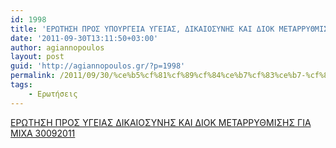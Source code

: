 ```yaml
---
id: 1998
title: 'ΕΡΩΤΗΣΗ ΠΡΟΣ ΥΠΟΥΡΓΕΙΑ ΥΓΕΙΑΣ, ΔΙΚΑΙΟΣΥΝΗΣ ΚΑΙ ΔΙΟΚ ΜΕΤΑΡΡΥΘΜΙΣΗΣ ΓΙΑ ΜΙΧΑ 30-9-2011'
date: '2011-09-30T13:11:50+03:00'
author: agiannopoulos
layout: post
guid: 'http://agiannopoulos.gr/?p=1998'
permalink: /2011/09/30/%ce%b5%cf%81%cf%89%cf%84%ce%b7%cf%83%ce%b7-%cf%80%cf%81%ce%bf%cf%83-%cf%85%cf%80%ce%bf%cf%85%cf%81%ce%b3%ce%b5%ce%b9%ce%b1-%cf%85%ce%b3%ce%b5%ce%b9%ce%b1%cf%83-%ce%b4%ce%b9%ce%ba%ce%b1%ce%b9%ce%bf/
tags:
    - Ερωτήσεις
---
```


[ΕΡΩΤΗΣΗ ΠΡΟΣ ΥΓΕΙΑΣ ΔΙΚΑΙΟΣΥΝΗΣ ΚΑΙ ΔΙΟΚ ΜΕΤΑΡΡΥΘΜΙΣΗΣ ΓΙΑ ΜΙΧΑ 30092011](/wp-content/uploads/2012/04/ceb5cf81cf89cf84ceb7cf83ceb7-cf80cf81cebfcf83-cf85ceb3ceb5ceb9ceb1cf83-ceb4ceb9cebaceb1ceb9cebfcf83cf85cebdceb7cf83-cebaceb1ceb9-ceb4.doc)